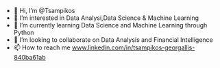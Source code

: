 - 👋 Hi, I’m @Tsampikos
- 👀 I’m interested in Data Analysi,Data Science & Machine Learning
- 🌱 I’m currently learning Data Science and Machine Learning through Python
- 💞️ I’m looking to collaborate on Data Analysis and Financial Intelligence
- 📫 How to reach me www.linkedin.com/in/tsampikos-georgallis-840ba61ab

<!---
TsampGeo/TsampGeo is a ✨ special ✨ repository because its `README.md` (this file) appears on your GitHub profile.
You can click the Preview link to take a look at your changes.
--->
